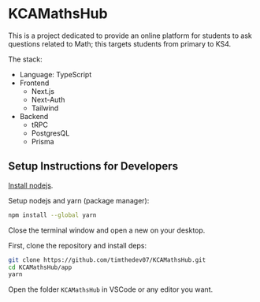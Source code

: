 # KCAMathsHub

This is a project dedicated to provide an online platform for students to ask questions related to Math; this targets students from primary to KS4.

The stack:

- Language: TypeScript
- Frontend
  - Next.js
  - Next-Auth
  - Tailwind
- Backend
  - tRPC
  - PostgresQL
  - Prisma

## Setup Instructions for Developers

[Install nodejs](https://nodejs.org/en/download).

Setup nodejs and yarn (package manager):

```bash
npm install --global yarn
```

Close the terminal window and open a new on your desktop.

First, clone the repository and install deps:

```bash
git clone https://github.com/timthedev07/KCAMathsHub.git
cd KCAMathsHub/app
yarn
```

Open the folder `KCAMathsHub` in VSCode or any editor you want.
